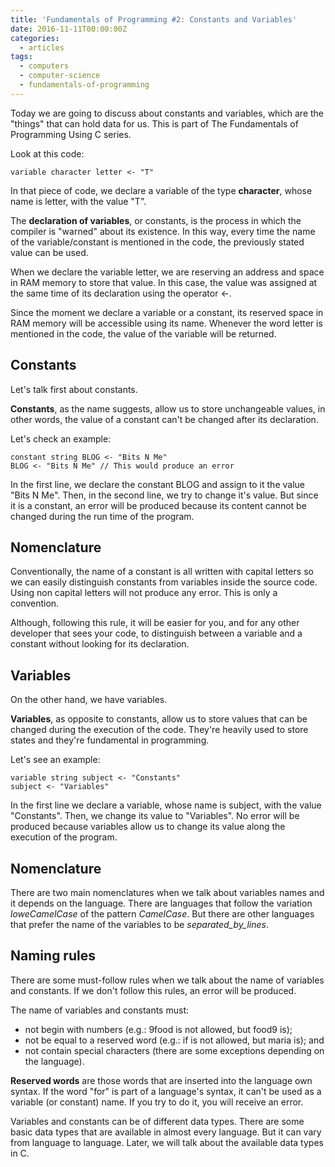 ```yaml
---
title: 'Fundamentals of Programming #2: Constants and Variables'
date: 2016-11-11T00:00:00Z
categories:
  - articles
tags:
  - computers
  - computer-science
  - fundamentals-of-programming
---
```


Today we are going to discuss about constants and variables,
which are the "things" that can hold data for us. This is part of The
Fundamentals of Programming Using C series.

<!--more-->

Look at this code:

```
variable character letter <- "T"
```

In that piece of code, we declare a variable of the type **character**, whose
name is letter, with the value "T".

The **declaration of variables**, or constants, is the process in which the
compiler is "warned" about its existence. In this way, every time the name of
the variable/constant is mentioned in the code, the previously stated value can
be used.

When we declare the variable letter, we are reserving an address and space in
RAM memory to store that value. In this case, the value was assigned at the same
time of its declaration using the operator <-.

Since the moment we declare a variable or a constant, its reserved space in RAM
memory will be accessible using its name. Whenever the word letter is mentioned
in the code, the value of the variable will be returned.

## Constants

Let's talk first about constants.

**Constants**, as the name suggests, allow us to store unchangeable values, in
other words, the value of a constant can't be changed after its declaration.

Let's check an example:

```
constant string BLOG <- "Bits N Me"    
BLOG <- "Bits N Me" // This would produce an error
```

In the first line, we declare the constant BLOG and assign to it the value "Bits
N Me". Then, in the second line, we try to change it's value. But since it is a
constant, an error will be produced because its content cannot be changed during
the run time of the program.

## Nomenclature

Conventionally, the name of a constant is all written with capital letters so we
can easily distinguish constants from variables inside the source code. Using
non capital letters will not produce any error. This is only a convention.

Although, following this rule, it will be easier for you, and for any other
developer that sees your code, to distinguish between a variable and a constant
without looking for its declaration.

## Variables

On the other hand, we have variables.

**Variables**, as opposite to constants, allow us to store values that can be
changed during the execution of the code. They're heavily used to store states
and they're fundamental in programming.

Let's see an example:

```
variable string subject <- "Constants"      
subject <- "Variables"
```

In the first line we declare a variable, whose name is subject, with the value
"Constants". Then, we change its value to "Variables". No error will be produced
because variables allow us to change its value along the execution of the
program.

## Nomenclature

There are two main nomenclatures when we talk about variables names and it
depends on the language. There are languages that follow the variation
*loweCamelCase* of the pattern *CamelCase*. But there are other languages that
prefer the name of the variables to be *separated_by_lines*.

## Naming rules

There are some must-follow rules when we talk about the name of variables and
constants. If we don't follow this rules, an error will be produced.

The name of variables and constants must:

* not begin with numbers (e.g.: 9food is not allowed, but food9 is);
* not be equal to a reserved word (e.g.: if is not allowed, but maria is); and
* not contain special characters (there are some exceptions depending on the
language).

**Reserved words** are those words that are inserted into the language own
syntax. If the word "for" is part of a language's syntax, it can't be used as a
variable (or constant) name. If you try to do it, you will receive an error.

Variables and constants can be of different data types. There are some basic
data types that are available in almost every language. But it can vary from
language to language. Later, we will talk about the available data types in C.
